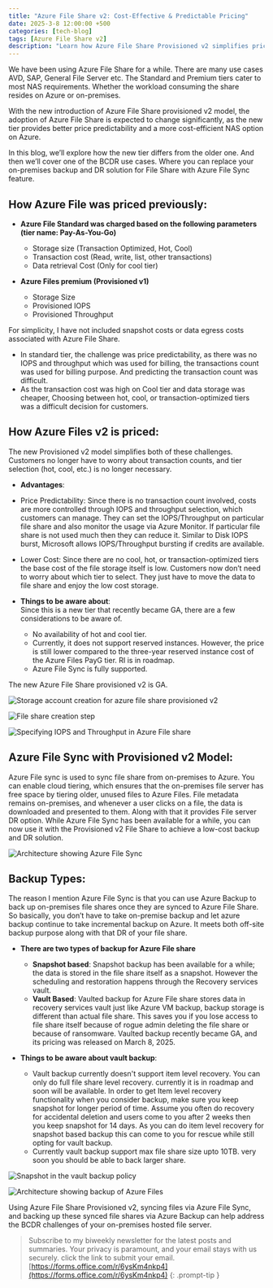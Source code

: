 ```yaml
---
title: "Azure File Share v2: Cost-Effective & Predictable Pricing"
date: 2025-3-8 12:00:00 +500
categories: [tech-blog]
tags: [Azure File Share v2]
description: "Learn how Azure File Share Provisioned v2 simplifies pricing, improves cost predictability, and enhances BCDR with Azure File Sync and vaulted backup in Azure"
---
```


We have been using Azure File Share for a while. There are many use cases AVD, SAP, General File Server etc. The Standard and Premium tiers cater to most NAS requirements. Whether the workload consuming the share resides on Azure or on-premises.

With the new introduction of Azure File Share provisioned v2 model, the adoption of Azure File Share is expected to change significantly, as the new tier provides better price predictability and a more cost-efficient NAS option on Azure.

In this blog, we’ll explore how the new tier differs from the older one. And then we’ll cover one of the BCDR use cases. Where you can replace your on-premises backup and DR solution for File Share with Azure File Sync feature.

## How Azure File was priced previously:

* **Azure File Standard was charged based on the following parameters (tier name: Pay-As-You-Go)**
    * Storage size (Transaction Optimized, Hot, Cool)
    * Transaction cost (Read, write, list, other transactions)
    * Data retrieval Cost (Only for cool tier)

* **Azure Files premium (Provisioned v1)**
    * Storage Size
    * Provisioned IOPS
    * Provisioned Throughput

For simplicity, I have not included snapshot costs or data egress costs associated with Azure File Share.

* In standard tier, the challenge was price predictability, as there was no IOPS and throughput which was used for billing, the transactions count was used for billing purpose. And predicting the transaction count was difficult. 
* As the transaction cost was high on Cool tier and data storage was cheaper, Choosing between hot, cool, or 
transaction-optimized tiers was a difficult decision for customers.

## How Azure Files v2 is priced:
The new Provisioned v2 model simplifies both of these challenges. Customers no longer have to worry about transaction counts, and tier selection (hot, cool, etc.) is no longer necessary.

* **Advantages**:
* Price Predictability: Since there is no transaction count involved, costs are more controlled through IOPS and throughput selection, which customers can manage. They can set the IOPS/Throughput on particular file share and also monitor the usage via Azure Monitor. If particular file share is not used much then they can reduce it.
Similar to Disk IOPS burst, Microsoft allows IOPS/Throughput bursting if credits are available. 
* Lower Cost: Since there are no cool, hot, or transaction-optimized tiers the base cost of the file storage itself is low. Customers now don’t need to worry about which tier to select. They just have to move the data to file share and enjoy the low cost storage. 

* **Things to be aware about**:\
Since this is a new tier that recently became GA, there are a few considerations to be aware of.
    * No availability of hot and cool tier.
    * Currently, it does not support reserved instances. However, the price is still lower compared to the three-year reserved instance cost of the Azure Files PayG tier. RI is in roadmap.
    * Azure File Sync is fully supported.

The new Azure File Share provisioned v2 is GA.

![Storage account creation for azure file share provisioned v2](https://raw.githubusercontent.com/qureshiaquib/qureshiaquib.github.io/main/assets/08032025/file-share-creation.jpg)

![File share creation step](https://raw.githubusercontent.com/qureshiaquib/qureshiaquib.github.io/main/assets/08032025/file-share-creation-step2.jpg)

![Specifying IOPS and Throughput in Azure File share](https://raw.githubusercontent.com/qureshiaquib/qureshiaquib.github.io/main/assets/08032025/fileshare-creation-step3.jpg)

## Azure File Sync with Provisioned v2 Model:
Azure File sync is used to sync file share from on-premises to Azure. You can enable cloud tiering, which ensures that the on-premises file server has free space by tiering older, unused files to Azure Files. File metadata remains on-premises, and whenever a user clicks on a file, the data is downloaded and presented to them. Along with that it provides File server DR option.
While Azure File Sync has been available for a while, you can now use it with the Provisioned v2 File Share to achieve a low-cost backup and DR solution.

![Architecture showing Azure File Sync](https://raw.githubusercontent.com/qureshiaquib/qureshiaquib.github.io/main/assets/08032025/file-sync-architecture.jpg)

## Backup Types: 
The reason I mention Azure File Sync is that you can use Azure Backup to back up on-premises file shares once they are synced to Azure File Share. So basically, you don’t have to take on-premise backup and let azure backup continue to take incremental backup on Azure. It meets both off-site backup purpose along with that DR of your file share.
* **There are two types of backup for Azure File share**
    * **Snapshot based**: Snapshot backup has been available for a while; the data is stored in the file share itself as a snapshot. However the scheduling and restoration happens through the Recovery services vault.
    * **Vault Based**: Vaulted backup for Azure File share stores data in recovery services vault just like Azure VM backup, backup storage is different than actual file share. This saves you if you lose access to file share itself because of rogue admin deleting the file share or because of ransomware.
    Vaulted backup recently became GA, and its pricing was released on March 8, 2025. 

* **Things to be aware about vault backup**:
    * Vault backup currently doesn't support item level recovery. You can only do full file share level recovery.
    currently it is in roadmap and soon will be available. In order to get Item level recovery functionality when you consider backup, make sure you keep snapshot for longer period of time. Assume you often do recovery for accidental deletion and users come to you after 2 weeks then you keep snapshot for 14 days. As you can do item level recovery for snapshot based backup this can come to you for rescue while still opting for vault backup.
    * Currently vault backup support max file share size upto 10TB. very soon you should be able to back larger share.

![Snapshot in the vault backup policy](https://raw.githubusercontent.com/qureshiaquib/qureshiaquib.github.io/main/assets/08032025/backup-policy.jpg)

![Architecture showing backup of Azure Files](https://raw.githubusercontent.com/qureshiaquib/qureshiaquib.github.io/main/assets/08032025/backup-of-azure-file-share.jpg)

Using Azure File Share Provisioned v2, syncing files via Azure File Sync, and backing up these synced file shares via Azure Backup can help address the BCDR challenges of your on-premises hosted file server.

>Subscribe to my biweekly newsletter for the latest posts and summaries. Your privacy is paramount, and your email stays with us securely.
click the link to submit your email.
[https://forms.office.com/r/6ysKm4nkp4](https://forms.office.com/r/6ysKm4nkp4)
{: .prompt-tip }